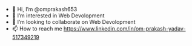 - 👋 Hi, I’m @omprakash653
- 👀 I’m interested in Web Devolopment
- 💞️ I’m looking to collaborate on Web Devolopment
- 📫 How to reach me https://www.linkedin.com/in/om-prakash-yadav-517349219

<!---
omprakash653/omprakash653 is a ✨ special ✨ repository because its `README.md` (this file) appears on your GitHub profile.
You can click the Preview link to take a look at your changes.
--->
